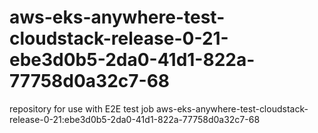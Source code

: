 # aws-eks-anywhere-test-cloudstack-release-0-21-ebe3d0b5-2da0-41d1-822a-77758d0a32c7-68
repository for use with E2E test job aws-eks-anywhere-test-cloudstack-release-0-21:ebe3d0b5-2da0-41d1-822a-77758d0a32c7-68
